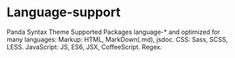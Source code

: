 # Language-support
Panda Syntax Theme Supported Packages language-* and optimized for many languages:  Markup: HTML, MarkDown(.md), jsdoc. CSS: Sass, SCSS, LESS. JavaScript: JS, ES6, JSX, CoffeeScript. Regex.
